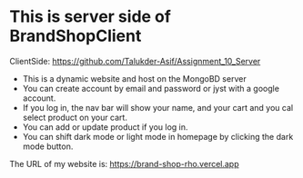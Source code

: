 # This is server side of BrandShopClient
ClientSide: https://github.com/Talukder-Asif/Assignment_10_Server
- This is a dynamic website and host on the MongoBD server
- You can create account by email and password or jyst with a google account.
- If you log in, the nav bar will show your name, and your cart and you cal select product on your cart.
- You can add or update product if you log in.
- You can shift dark mode or light mode in homepage by clicking the dark mode button.


The URL of my website is: https://brand-shop-rho.vercel.app
